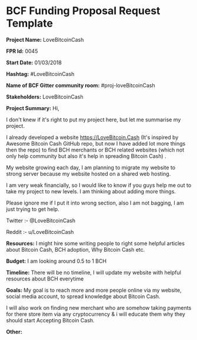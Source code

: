 
# BCF Funding Proposal Request Template

**Project Name:**
LoveBitcoinCash

**FPR Id:**
0045

**Start Date:**
01/03/2018 

**Hashtag:**
#LoveBitcoinCash 

**Name of BCF Gitter community room:**
#proj-loveBitcoinCash

**Stakeholders:**
LoveBitcoinCash

**Project Summary:**
Hi, 

I don&#39;t knew if it&#39;s right to put my project here, but let me summarise my project. 

I already developed a website https://LoveBitcoin.Cash (It&#39;s inspired by Awesome Bitcoin Cash GitHub repo, but now I have added lot more things then the repo)  to find BCH merchants or BCH related websites (which not only help community but also it&#39;s help in spreading Bitcoin Cash) . 

My website growing each day, I am planning to migrate my website to strong server because my website hosted on a shared web hosting. 

I am very weak financially, so I would like to know if you guys help me out to take my project to new levels. I am thinking about adding more things. 

Please ignore me if I put it into wrong section, also I am not bagging, I am just trying to get help. 

Twitter :- @LoveBitcoinCash 

Reddit :- u/LoveBitcoinCash 



**Resources:**
I might hire some writing people to right some helpful articles about Bitcoin Cash, BCH adoption, Why Bitcoin Cash etc. 

**Budget:**
I am looking around 0.5 to 1 BCH 

**Timeline:**
There will be no timeline, I will update my website with helpful resources about BCH everytime
 

**Goals:**
My goal is to reach more and more people online via my website, social media account, to spread knowledge about Bitcoin Cash. 

I will also work on finding new merchant who are somehow taking payments for there store item via any cryptocurrency &amp; i will educate them why they should start Accepting Bitcoin Cash. 

**Other:**
 
